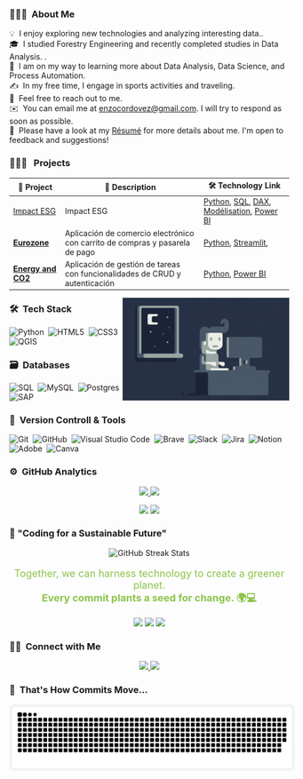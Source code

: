 
<!-- ## 👋 &nbsp;Hey there! I'm Enzo Hernandez -->

### 👨🏻‍💻 &nbsp;About Me


💡 &nbsp;I enjoy exploring new technologies and analyzing interesting data..\
🎓 &nbsp;I studied Forestry Engineering and recently completed studies in Data Analysis. .\
🌱 &nbsp;I am on my way to learning more about Data Analysis, Data Science, and Process Automation.\
✍️ &nbsp;In my free time, I engage in sports activities and traveling.\
💬 &nbsp;Feel free to reach out to me.\
✉️ &nbsp;You can email me at enzocordovez@gmail.com. I will try to respond as soon as possible.\
📄 &nbsp;Please have a look at my [Résumé](https://www.dropbox.com/scl/fi/453gb0c1fz7utt3e576ov/Enzo-Hernandez.pdf?rlkey=0jh35mzkpkhf5u4gsc3edsizw&st=bbvq4pob&dl=0) for more details about me. I'm open to feedback and suggestions!

### 👨🏻‍💻 &nbsp; Projects

<table>
  <thead>
    <tr>
      <th>📂 Project</th>
      <th>📝 Description</th>
      <th>🛠️ Technology Link</th>
    </tr>
  </thead>
  <tbody>
    <tr>
      <td>
        <a href="https://github.com/enzohern/Impact-ESG/blob/3b157ac95416884ceb39c04a7d61ad40f5d3b4cd/README.md"<strong>Impact ESG</strong></a>
      </td>
      <td>Impact ESG</td>
      <td>
        <a href="https://github.com/enzohern/Impact-ESG/blob/3b157ac95416884ceb39c04a7d61ad40f5d3b4cd/Data_ESG.py">Python</a>, 
        <a href="https://github.com/enzohern/Impact-ESG/blob/3b157ac95416884ceb39c04a7d61ad40f5d3b4cd/data_preparation.sql">SQL</a>,
        <a href="https://github.com/enzohern/Impact-ESG/blob/3b157ac95416884ceb39c04a7d61ad40f5d3b4cd/DAX_Measures.md">DAX</a>,
        <a href="https://github.com/enzohern/Impact-ESG/blob/3b157ac95416884ceb39c04a7d61ad40f5d3b4cd/modelisation.jpg">Modélisation</a>,
        <a href="https://github.com/enzohern/Impact-ESG/blob/3b157ac95416884ceb39c04a7d61ad40f5d3b4cd/1.jpg">Power BI</a>
      </td>
    </tr>
    <tr>
      <td>
        <a href="https://github.com/enzohern/Eurozone/blob/main/README.md"><strong>Eurozone</strong></a>
      </td>
      <td>Aplicación de comercio electrónico con carrito de compras y pasarela de pago</td>
      <td>
        <a href="https://github.com/enzohern/Eurozone/blob/main/app.py">Python</a>, 
        <a href="https://eurozone-2015-2023.streamlit.app/">Streamlit</a>,
      </td>
    </tr>
    <tr>
      <td>
        <a href="https://github.com/enzohern/Energy-and-CO2-France/blob/main/readme.md"><strong>Energy and CO2</strong></a>
      </td>
      <td>Aplicación de gestión de tareas con funcionalidades de CRUD y autenticación</td>
      <td>
        <a href="https://github.com/enzohern/Energy-and-CO2-France/blob/main/Energy.py">Python</a>, 
        <a href="https://github.com/enzohern/Energy-and-CO2-France/blob/main/POWER_BI.png">Power BI</a>
      </td>
    </tr>
  </tbody>
</table>

<img alt="Night Coding" src="https://raw.githubusercontent.com/AVS1508/AVS1508/master/assets/Night-Coding.gif" align="right"/>



### 🛠 &nbsp;Tech Stack

![Python](https://img.shields.io/badge/python-3670A0?style=for-the-badge&logo=python&logoColor=ffdd54)&nbsp;
![HTML5](https://img.shields.io/badge/html5-%23E34F26.svg?style=for-the-badge&logo=html5&logoColor=white)&nbsp;
![CSS3](https://img.shields.io/badge/css3-%231572B6.svg?style=for-the-badge&logo=css3&logoColor=white)&nbsp;
![QGIS](https://img.shields.io/badge/QGIS-22.04-green?style=plastic&logo=qgis)&nbsp;

### 🗃 &nbsp;Databases

![SQL](https://img.shields.io/badge/Microsoft_SQL_Server-CC2927)&nbsp;
![MySQL](https://shields.io/badge/MySQL-lightgrey?logo=mysql&style=plastic&logoColor=white&labelColor=blue)&nbsp;
![Postgres](https://img.shields.io/badge/postgres-%23316192.svg?style=for-the-badge&logo=postgresql&logoColor=white)&nbsp;
![SAP](https://img.shields.io/badge/-SAP-0FAAFF?style=flat&logo=sap&logoColor=white)&nbsp;


### 🧰 &nbsp;Version Controll & Tools 

![Git](https://img.shields.io/badge/git-%23F05033.svg?style=for-the-badge&logo=git&logoColor=white)&nbsp;
![GitHub](https://img.shields.io/badge/github-%23121011.svg?style=for-the-badge&logo=github&logoColor=white)&nbsp;
![Visual Studio Code](https://img.shields.io/badge/Visual%20Studio%20Code-0078d7.svg?style=for-the-badge&logo=visual-studio-code&logoColor=white)&nbsp;
![Brave](https://img.shields.io/badge/Brave-FB542B?style=for-the-badge&logo=Brave&logoColor=white)&nbsp;
![Slack](https://img.shields.io/badge/Slack-4A154B?style=for-the-badge&logo=slack&logoColor=white)&nbsp;
![Jira](https://img.shields.io/badge/jira-%230A0FFF.svg?style=for-the-badge&logo=jira&logoColor=white)&nbsp;
![Notion](https://img.shields.io/badge/Notion-%23000000.svg?style=for-the-badge&logo=notion&logoColor=white)&nbsp;
![Adobe](https://img.shields.io/badge/adobe-%23FF0000.svg?style=for-the-badge&logo=adobe&logoColor=white)&nbsp;
![Canva](https://img.shields.io/badge/Canva-%2300C4CC.svg?style=for-the-badge&logo=Canva&logoColor=white)&nbsp;


### ⚙️ &nbsp;GitHub Analytics

<p align="center">
  <a href="https://github.com/enzohern">
    <img height="180em" src="https://github-readme-stats-eight-theta.vercel.app/api?username=enzohern&show_icons=true&theme=radical&include_all_commits=true&count_private=true&title_color=4caf50&icon_color=8bc34a&text_color=ffffff&bg_color=0d1117"/>
    <img height="180em" src="https://github-readme-stats-eight-theta.vercel.app/api/top-langs/?username=enzohern&layout=compact&langs_count=8&theme=radical&title_color=4caf50&text_color=ffffff&bg_color=0d1117"/>
  </a>
</p>

<p align="center">
  <img src="https://img.shields.io/badge/-Technology-0d1117?style=for-the-badge&logo=python&logoColor=4caf50">
  <img src="https://img.shields.io/badge/-Sustainability-0d1117?style=for-the-badge&logo=leaf&logoColor=4caf50">
</p>

### 🌱 **"Coding for a Sustainable Future"**

<p align="center">
  <img src="https://github-readme-streak-stats.herokuapp.com/?user=enzohern&theme=radical&ring=4caf50&fire=8bc34a&sideNums=ffffff&background=0d1117&currStreakLabel=ffffff" alt="GitHub Streak Stats">
</p>

<p align="center" style="font-size: 18px; color: #8bc34a;">
  Together, we can harness technology to create a greener planet. <br>
  <strong>Every commit plants a seed for change. 🌍💻</strong>
</p>

<p align="center">
  <img src="https://img.shields.io/badge/-Innovate-0d1117?style=for-the-badge&logo=python&logoColor=4caf50">
  <img src="https://img.shields.io/badge/-Sustainability-0d1117?style=for-the-badge&logo=leaf&logoColor=8bc34a">
  <img src="https://img.shields.io/badge/-Impact-0d1117?style=for-the-badge&logo=globe&logoColor=4caf50">
</p>



### 🤝🏻 &nbsp;Connect with Me

<p align="center">
  <a href="https://www.linkedin.com/in/ask2001/">
    <img src="https://img.shields.io/badge/LinkedIn-4caf50?style=for-the-badge&logo=linkedin&logoColor=white"/>
  </a>
  <a href="mailto:enzocordovez@gmail.com">
    <img src="https://img.shields.io/badge/Gmail-8bc34a?style=for-the-badge&logo=gmail&logoColor=white"/>
  </a>
</p>

### 🐍 &nbsp;That's How Commits Move...

<div align="center">
  <a href="https://github.com/enzohern">
    <img src="https://github.com/1999AZZAR/1999AZZAR/blob/main/resources/img/grid-snake.svg" alt="snake" style="background-color: #f0f4f5; border-radius: 10px; padding: 5px;"/>
  </a>
</div>

